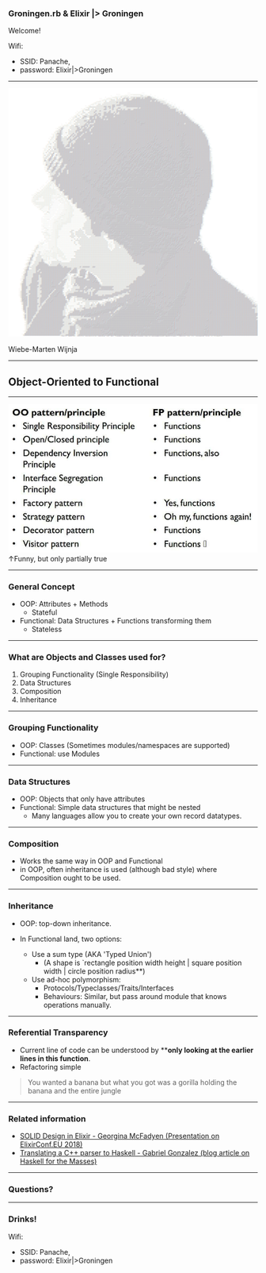 
### Groningen.rb & Elixir |> Groningen

Welcome!

Wifi:<!-- .element: class="tiny-text" --> 
- SSID: Panache,<!-- .element: class="tiny-text" --> 
- password: Elixir|>Groningen<!-- .element: class="tiny-text" -->

---

![](wm_portrait_cutout_ascii_big.png)

Wiebe-Marten Wijnja

---

## Object-Oriented to Functional

---


![](just-functions.jpg)
↑Funny, but only partially true

---

### General Concept

- OOP: Attributes + Methods
  - Stateful
- Functional: Data Structures + Functions transforming them
  - Stateless
  

---


### What are Objects and Classes used for?

1. Grouping Functionality (Single Responsibility)
2. Data Structures
3. Composition
4. Inheritance

---

### Grouping Functionality

- OOP: Classes (Sometimes modules/namespaces are supported)
- Functional: use Modules

---

### Data Structures

- OOP: Objects that only have attributes
- Functional: Simple data structures that might be nested
  - Many languages allow you to create your own record datatypes.

---

### Composition

- Works the same way in OOP and Functional
- in OOP, often inheritance is used (although bad style) where Composition ought to be used.

---

### Inheritance

- OOP: top-down inheritance.

- In Functional land, two options:
  - Use a sum type (AKA 'Typed Union')
    - (A shape is `rectangle position width height | square position width | circle position radius**)
  - Use ad-hoc polymorphism:
    - Protocols/Typeclasses/Traits/Interfaces
    - Behaviours: Similar, but pass around module that knows operations manually.

---

### Referential Transparency

- Current line of code can be understood by ****only looking at the earlier lines in this function**.
- Refactoring simple

> You wanted a banana but what you got was a gorilla holding the banana and the entire jungle

---

### Related information

- [SOLID Design in Elixir - Georgina McFadyen (Presentation on ElixirConf.EU 2018)](https://www.youtube.com/watch?v=eldYot7uxUc)
- [Translating a C++ parser to Haskell - Gabriel Gonzalez (blog article on Haskell for the Masses)](http://www.haskellforall.com/2017/06/translating-c-parser-to-haskell.html)

---

### Questions?

---

### Drinks!
Wifi:<!-- .element: class="tiny-text" --> 
- SSID: Panache,<!-- .element: class="tiny-text" --> 
- password: Elixir|>Groningen<!-- .element: class="tiny-text" -->
